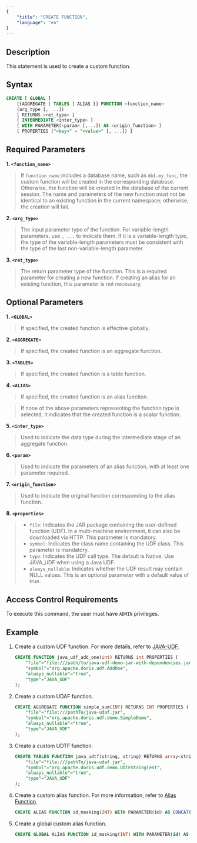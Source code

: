 ```yaml
---
{
    "title": "CREATE FUNCTION",
    "language": "en"
}
---
```


<!--
Licensed to the Apache Software Foundation (ASF) under one
or more contributor license agreements.  See the NOTICE file
distributed with this work for additional information
regarding copyright ownership.  The ASF licenses this file
to you under the Apache License, Version 2.0 (the
"License"); you may not use this file except in compliance
with the License.  You may obtain a copy of the License at

  http://www.apache.org/licenses/LICENSE-2.0

Unless required by applicable law or agreed to in writing,
software distributed under the License is distributed on an
"AS IS" BASIS, WITHOUT WARRANTIES OR CONDITIONS OF ANY
KIND, either express or implied.  See the License for the
specific language governing permissions and limitations
under the License.
-->

## Description

This statement is used to create a custom function.

## Syntax


```sql
CREATE [ GLOBAL ] 
    [{AGGREGATE | TABLES | ALIAS }] FUNCTION <function_name>
    (arg_type [, ...])
    [ RETURNS <ret_type> ]
    [ INTERMEDIATE <inter_type> ]
    [ WITH PARAMETER(<param> [,...]) AS <origin_function> ]
    [ PROPERTIES ("<key>" = "<value>" [, ...]) ]
```

## Required Parameters

**1. `<function_name>`**

> If `function_name` includes a database name, such as `db1.my_func`, the custom function will be created in the corresponding database. Otherwise, the function will be created in the database of the current session. The name and parameters of the new function must not be identical to an existing function in the current namespace; otherwise, the creation will fail.

**2. `<arg_type>`**

> The input parameter type of the function. For variable-length parameters, use `, ...` to indicate them. If it is a variable-length type, the type of the variable-length parameters must be consistent with the type of the last non-variable-length parameter.

**3. `<ret_type>`**

> The return parameter type of the function. This is a required parameter for creating a new function. If creating an alias for an existing function, this parameter is not necessary.

## Optional Parameters

**1. `<GLOBAL>`**

> If specified, the created function is effective globally.

**2. `<AGGREGATE>`**

> If specified, the created function is an aggregate function.

**3. `<TABLES>`**

> If specified, the created function is a table function.

**4. `<ALIAS>`**

> If specified, the created function is an alias function.

> If none of the above parameters representing the function type is selected, it indicates that the created function is a scalar function.

**5. `<inter_type>`**

> Used to indicate the data type during the intermediate stage of an aggregate function.

**6. `<param>`**

> Used to indicate the parameters of an alias function, with at least one parameter required.

**7. `<origin_function>`**

> Used to indicate the original function corresponding to the alias function.

**8. `<properties>`**

> - `file`: Indicates the JAR package containing the user-defined function (UDF). In a multi-machine environment, it can also be downloaded via HTTP. This parameter is mandatory.
> - `symbol`: Indicates the class name containing the UDF class. This parameter is mandatory.
> - `type`: Indicates the UDF call type. The default is Native. Use JAVA_UDF when using a Java UDF.
> - `always_nullable`: Indicates whether the UDF result may contain NULL values. This is an optional parameter with a default value of true.

## Access Control Requirements

To execute this command, the user must have `ADMIN` privileges.

## Example

1. Create a custom UDF function. For more details, refer to [JAVA-UDF](../../../query-data/udf/java-user-defined-function).

   

   ```sql
   CREATE FUNCTION java_udf_add_one(int) RETURNS int PROPERTIES (
       "file"="file:///path/to/java-udf-demo-jar-with-dependencies.jar",
       "symbol"="org.apache.doris.udf.AddOne",
       "always_nullable"="true",
       "type"="JAVA_UDF"
   );
   ```

2. Create a custom UDAF function.

   

   ```sql
   CREATE AGGREGATE FUNCTION simple_sum(INT) RETURNS INT PROPERTIES (
       "file"="file:///pathTo/java-udaf.jar",
       "symbol"="org.apache.doris.udf.demo.SimpleDemo",
       "always_nullable"="true",
       "type"="JAVA_UDF"
   );
   ```

3. Create a custom UDTF function.

   

   ```sql
   CREATE TABLES FUNCTION java_udtf(string, string) RETURNS array<string> PROPERTIES (
       "file"="file:///pathTo/java-udaf.jar",
       "symbol"="org.apache.doris.udf.demo.UDTFStringTest",
       "always_nullable"="true",
       "type"="JAVA_UDF"
   );
   ```

4. Create a custom alias function. For more information, refer to [Alias Function](../../../query-data/udf/alias-function).

   

   ```sql
   CREATE ALIAS FUNCTION id_masking(INT) WITH PARAMETER(id) AS CONCAT(LEFT(id, 3), '****', RIGHT(id, 4));
   ```

5. Create a global custom alias function.

   

   ```sql
   CREATE GLOBAL ALIAS FUNCTION id_masking(INT) WITH PARAMETER(id) AS CONCAT(LEFT(id, 3), '****', RIGHT(id, 4));
   ```